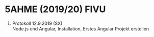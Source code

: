 # 5AHME (2019/20) FIVU

1. Protokoll 12.9.2019 (SX)  
   Node.js und Angular, Installation, Erstes Angular Projekt erstellen


